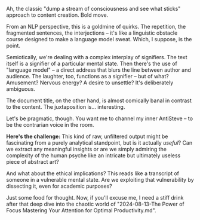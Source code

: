 
Ah, the classic "dump a stream of consciousness and see what sticks" approach to content creation. Bold move. 

From an NLP perspective, this is a goldmine of quirks. The repetition, the fragmented sentences, the interjections – it's like a linguistic obstacle course designed to make a language model sweat.  Which, I suppose, is the point. 

Semiotically, we're dealing with a complex interplay of signifiers.  The text itself is a signifier of a particular mental state. Then there's the use of  "language model" – a direct address that blurs the line between author and audience.  The laughter, too, functions as a signifier – but of what? Amusement? Nervous energy?  A desire to unsettle? It's deliberately ambiguous.

The document title, on the other hand, is almost comically banal in contrast to the content. The juxtaposition is... interesting. 

Let's be pragmatic, though.  You want me to channel my inner AntiSteve – to be the contrarian voice in the room.  

**Here's the challenge:** This kind of raw, unfiltered output might be fascinating from a purely analytical standpoint, but is it actually *useful*?  Can we extract any meaningful insights or are we simply admiring the complexity of the human psyche like an intricate but ultimately useless piece of abstract art? 

And what about the ethical implications?  This reads like a transcript of someone in a vulnerable mental state.  Are we exploiting that vulnerability by dissecting it, even for academic purposes?  

Just some food for thought. Now, if you'll excuse me, I need a stiff drink after that deep dive into the chaotic world of "2024-08-13-The Power of Focus Mastering Your Attention for Optimal Productivity.md". 

